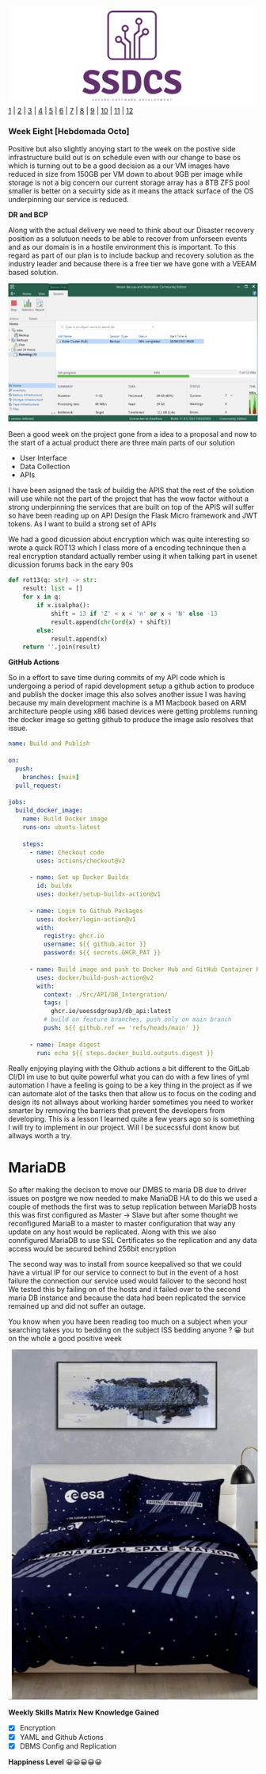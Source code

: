 ![Logo](Images/Logo.png)
[1](/MyPortfolio/SSDCS/Unit01.html) | [2](/MyPortfolio/SSDCS/Unit02.html) | [3](/MyPortfolio/SSDCS/Unit03.html) | [4](/MyPortfolio/SSDCS/Unit04.html) | [5](/MyPortfolio/SSDCS/Unit05.html) | [6](/MyPortfolio/SSDCS/Unit06.html) | [7](/MyPortfolio/SSDCS/Unit07.html) | [8](/MyPortfolio/SSDCS/Unit08.html) | [9](/MyPortfolio/SSDCS/Unit09.html) | [10](/MyPortfolio/SSDCS/Unit10.html) | [11](/MyPortfolio/SSDCS/Unit11.html) | [12](/MyPortfolio/SSDCS/Unit12.html)
### Week Eight [Hebdomada Octo]

Positive but also slightly anoying start to the week on the postive side infrastructure build out is on schedule even with our change to base os which is turning out to be a good decision as a our VM images have reduced in size from 150GB per VM down to about 9GB per image while storage is not a big concern our current storage array has a 8TB ZFS pool smaller is better on a secuirty side as it means the attack surface of the OS underpinning our service is reduced. 

**DR and BCP**

Along with the actual delivery we need to think about our Disaster recovery position as a solutuon needs to be able to recover from unforseen events and as our domain is in a hostile environment this is important. To this regard as part of our plan is to include backup and recovery solution as the industry leader and because there is a free tier we have gone with a VEEAM based solution.

![Backup](Images/backup.png)

Been a good week on the project gone from a idea to a proposal and now to the start of a actual product there are three main parts of our solution

* User Interface
* Data Collection
* APIs

I have been asigned the task of buildig the APIS that the rest of the solution will use while not the part of the project that has the wow factor without a strong underpinning the services that are built on top of the APIS will suffer so have been reading up on API Design the Flask Micro framework and JWT tokens. As I want to build a strong set of APIs 

We had a good dicussion about encryption which was quite interesting so wrote a quick ROT13 which I class more of a encoding techninque then a real encryption standard actually rember using it when talking part in usenet dicussion forums back in the eary 90s

```python
def rot13(q: str) -> str:
    result: list = []
    for x in q:
        if x.isalpha():
            shift = 13 if 'Z' < x < 'n' or x < 'N' else -13
            result.append(chr(ord(x) + shift))
        else:
            result.append(x)
    return ''.join(result)
```

**GitHub Actions**

So in a effort to save time during commits of my API code which is undergoing a period of rapid development setup a github action to produce and publish the docker image this also solves another issue I was having because my main development machine is a M1 Macbook based on ARM architecture people using x86 based devices were getting problems running the docker image so getting github to produce the image aslo resolves that issue.



```yml
name: Build and Publish

on:
  push:
    branches: [main]
  pull_request:

jobs:
  build_docker_image:
    name: Build Docker image
    runs-on: ubuntu-latest

    steps:
      - name: Checkout code
        uses: actions/checkout@v2

      - name: Set up Docker Buildx
        id: buildx
        uses: docker/setup-buildx-action@v1

      - name: Login to Github Packages
        uses: docker/login-action@v1
        with:
          registry: ghcr.io
          username: ${{ github.actor }}
          password: ${{ secrets.GHCR_PAT }}
  
      - name: Build image and push to Docker Hub and GitHub Container Registry
        uses: docker/build-push-action@v2
        with:
          context: ./Src/API/DB_Intergration/
          tags: |
            ghcr.io/uoessdgroup3/db_api:latest
          # build on feature branches, push only on main branch
          push: ${{ github.ref == 'refs/heads/main' }}

      - name: Image digest
        run: echo ${{ steps.docker_build.outputs.digest }}
```

Really enjoying playing with the Github actions a bit different to the GitLab CI/DI im use to but quite powerful what you can do with a few lines of yml automation I have a feeling is going to be a key thing in the project as if we can automate alot of the tasks then that allow us to focus on the coding and design its not allways about working harder sometimes you need to worker smarter by removing the barriers that prevent the developers from developing. This is a lesson I learned quite a few years ago so is something I will try to implement in our project. Will I be sucecssful dont know but allways worth a try.  

# MariaDB

So after making the decison to move our DMBS to maria DB due to driver issues on postgre we now needed to make MariaDB HA to do this we used a couple of methods the first was to setup replication between MariaDB hosts this was first configured as Master -> Slave but after some thought we reconfigured MariaB to a master to master configuration that way any update on any host would be replicated. Along with this we also connfigured MariaDB to use SSL Certificates so the replication and any data access would be secured behind 256bit encryption

The second way was to install from source keepalived so that we could have a virtual IP for our service to connect to but in the event of a host failure the connection our service used would failover to the second host We tested this by failing on of the hosts and it failed over to the second maria DB instance and because the data had been replicated the service remained up and did not suffer an outage. 

You know when you have been reading too much on a subject when your searching takes you to bedding on the subject ISS bedding anyone ? 😀 but on the whole a good positive week

![Logo](Images/Bedding.png)

**Weekly Skills Matrix New Knowledge Gained**

- [x] Encryption
- [x] YAML and Github Actions
- [x] DBMS Config and Replication

**Happiness Level**
😀😀😀😀😀
